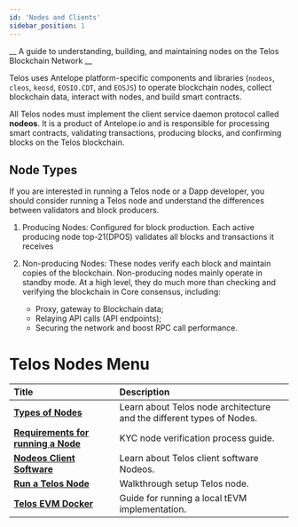 ```yaml
---
id: 'Nodes and Clients'
sidebar_position: 1
---
```


__ A guide to understanding, building, and maintaining nodes on the Telos Blockchain Network __

Telos uses Antelope platform-specific components and libraries (`nodeos`, `cleos`, `keosd`, `EOSIO.CDT`, and `EOSJS`) to operate blockchain nodes, collect blockchain data, interact with nodes, and build smart contracts.

All Telos nodes must implement the client service daemon protocol called **nodeos**. It is a product of Antelope.io and is responsible for processing smart contracts, validating transactions, producing blocks, and confirming blocks on the Telos blockchain.

## Node Types

If you are interested in running a Telos node or a Dapp developer, you should consider running a Telos node and understand the differences between validators and block producers. 

1. Producing Nodes: Configured for block production. Each active producing node top-21(DPOS) validates all blocks and transactions it receives

2. Non-producing Nodes: These nodes verify each block and maintain copies of the blockchain. Non-producing nodes mainly operate in standby mode. At a high level, they do much more than checking and verifying the blockchain in Core consensus, including: 
    - Proxy, gateway to Blockchain data;
    - Relaying API calls (API endpoints);
    - Securing the network and boost RPC call performance.


# Telos Nodes Menu

| Title | Description |
| :--- | :--- |
| [**Types of Nodes**](Nodeos) | Learn about Telos node architecture and the different types of Nodes. |
| [**Requirements for running a Node**](Telos_BP_Requirements) | KYC node verification process guide. |
| [**Nodeos Client Software**](Nodeos) | Learn about Telos client software Nodeos. |
| [**Run a Telos Node**](Run-A-Node) | Walkthrough setup Telos node. |
| [**Telos EVM Docker**](TEVM-local-guide) | Guide for running a local tEVM implementation. |

